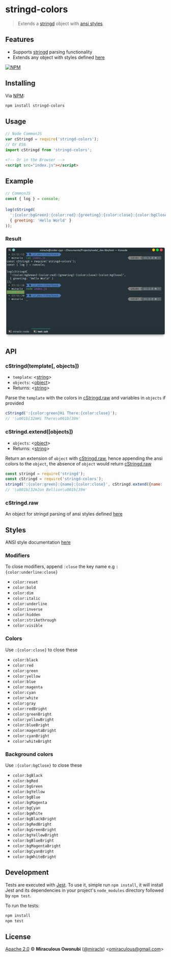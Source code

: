# stringd-colors

> Extends a [stringd][stringd] object with [ansi styles][ansi-styles]

## Features

- Supports [stringd][stringd] parsing functionality
- Extends any object with styles defined [here](#styles)

[![NPM][npm-image-url]][npm-url]

## Installing

Via [NPM][npm]:

``` bash
npm install stringd-colors
```

## Usage

``` javascript
// Node CommonJS
var cStringd = require('stringd-colors');
// Or ES6
import cStringd from 'stringd-colors';
```

``` html
<!-- Or in the Browser -->
<script src="index.js"></script>
```

## Example

``` javascript
// CommonJS
const { log } = console;

log(cStringd(
  ':{color:bgGreen}:{color:red}:{greeting}:{color:close}:{color:bgClose}',
  { greeting: 'Hello World' }
));
```

### Result

![StringD Colors][stringd-result]

## API

### cStringd(template[, objects])

- `template`: &lt;[string][]&gt;
- `objects`: &lt;[object][]&gt;
- Returns: &lt;[string][]&gt;

Parse the `template` with the colors in [cStringd.raw](#cstringdraw) and variables in `objects` if provided

``` javascript
cStringd(':{color:green}Hi There:{color:close}');
// '\u001b[32mHi There\u001b[39m'
```

### cStringd.extend([objects])

- `objects`: &lt;[object][]&gt;
- Returns: &lt;[string][]&gt;

Return an extension of `object` with [cStringd.raw](#cstringdraw), hence appending the ansi colors to the `object`, the absence of `object` would return [cStringd.raw](#cstringdraw)

``` javascript
const stringd = require('stringd');
const cStringd = require('stringd-colors');
stringd(':{color:green}:{name}:{color:close}', cStringd.extend({name: 'Jon Bellion'}));
// '\u001b[32mJon Bellion\u001b[39m'
```

### cStringd.raw

An object for stringd parsing of ansi styles defined [here](#styles)

## Styles

ANSI style documentation [here][ansi-styles]

### Modifiers

To close modifiers, append `:close` the key name e.g `:{color:underline:close}`

- `color:reset`
- `color:bold`
- `color:dim`
- `color:italic`
- `color:underline`
- `color:inverse`
- `color:hidden`
- `color:strikethrough`
- `color:visible`

### Colors

Use `:{color:close}` to close these

- `color:black`
- `color:red`
- `color:green`
- `color:yellow`
- `color:blue`
- `color:magenta`
- `color:cyan`
- `color:white`
- `color:gray`
- `color:redBright`
- `color:greenBright`
- `color:yellowBright`
- `color:blueBright`
- `color:magentaBright`
- `color:cyanBright`
- `color:whiteBright`

### Background colors

Use `:{color:bgClose}` to close these

- `color:bgBlack`
- `color:bgRed`
- `color:bgGreen`
- `color:bgYellow`
- `color:bgBlue`
- `color:bgMagenta`
- `color:bgCyan`
- `color:bgWhite`
- `color:bgBlackBright`
- `color:bgRedBright`
- `color:bgGreenBright`
- `color:bgYellowBright`
- `color:bgBlueBright`
- `color:bgMagentaBright`
- `color:bgCyanBright`
- `color:bgWhiteBright`

## Development

Tests are executed with [Jest][jest]. To use it, simple run `npm install`, it will install
Jest and its dependencies in your project's `node_modules` directory followed by `npm test`.

To run the tests:

``` bash
npm install
npm test
```

## License

[Apache 2.0][license] © **Miraculous Owonubi** ([@miraclx][author-url]) &lt;omiraculous@gmail.com&gt;

[npm]:  https://github.com/npm/npm "The Node Package Manager"
[jest]:  https://github.com/facebook/jest "Delightful JavaScript Testing"
[license]:  LICENSE "Apache 2.0 License"
[stringd]:  https://github.com/Miraclx/stringd "NodeJS String Variable Parser"
[author-url]: https://github.com/miraclx
[ansi-styles]:  https://github.com/chalk/ansi-styles "ANSI escape codes for styling strings in the terminal"
[stringd-result]: https://raw.githubusercontent.com/miraclx/stringd-colors/master/screenshots/colors.png "StringD Colors Example"

[npm-url]: https://npmjs.org/package/stringd
[npm-image]: https://badgen.net/npm/node/stringd
[npm-image-url]: https://nodei.co/npm/stringd.png?stars&downloads

[string]: https://developer.mozilla.org/en-US/docs/Web/JavaScript/Data_structures#String_type
[object]: https://developer.mozilla.org/en-US/docs/Web/JavaScript/Reference/Global_Objects/Object

